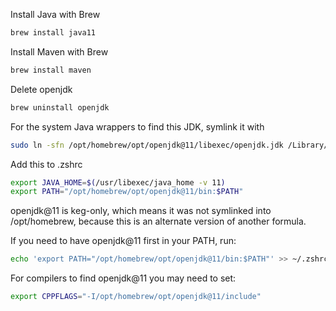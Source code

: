
Install Java with Brew
```bash
brew install java11
```

Install Maven with Brew

```bash
brew install maven
```


Delete openjdk

```bash
brew uninstall openjdk
```

For the system Java wrappers to find this JDK, symlink it with

```bash
sudo ln -sfn /opt/homebrew/opt/openjdk@11/libexec/openjdk.jdk /Library/Java/JavaVirtualMachines/openjdk-11.jdk
```

Add this to .zshrc

```bash
export JAVA_HOME=$(/usr/libexec/java_home -v 11)
export PATH="/opt/homebrew/opt/openjdk@11/bin:$PATH"
```


openjdk@11 is keg-only, which means it was not symlinked into /opt/homebrew,
because this is an alternate version of another formula.

If you need to have openjdk@11 first in your PATH, run:

```bash
echo 'export PATH="/opt/homebrew/opt/openjdk@11/bin:$PATH"' >> ~/.zshrc
```

For compilers to find openjdk@11 you may need to set:

```bash
export CPPFLAGS="-I/opt/homebrew/opt/openjdk@11/include"
```
